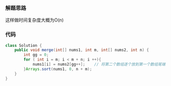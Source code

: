 ### 解题思路
这样做时间复杂度大概为O(n)

### 代码

```java
class Solution {
    public void merge(int[] nums1, int m, int[] nums2, int n) {
        int gg = 0;
        for ( int i = m; i < m + n; i ++){
            nums1[i] = nums2[gg++];    // 将第二个数组逐个放到第一个数组尾端
        }Arrays.sort(nums1, 0, n + m);
    }
}
```